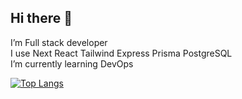 ## Hi there 👋
 I’m Full stack developer  
 I use Next React Tailwind Express Prisma PostgreSQL  
 I’m currently learning DevOps  

[![Top Langs](https://github-readme-stats.vercel.app/api/top-langs/?username=jc007zz&layout=compact&title_color=fff&text_color=f8f8f2&hide=java&bg_color=171c24)](https://github.com/jc007zz)

<!--
**Jc007zZ/Jc007zZ** is a ✨ _special_ ✨ repository because its `README.md` (this file) appears on your GitHub profile.

Here are some ideas to get you started:

- 🔭 I’m currently working on ...
- 🌱 I’m currently learning ...
- 👯 I’m looking to collaborate on ...
- 🤔 I’m looking for help with ...
- 💬 Ask me about ...
- 📫 How to reach me: ...
- 😄 Pronouns: ...
- ⚡ Fun fact: ...
-->
